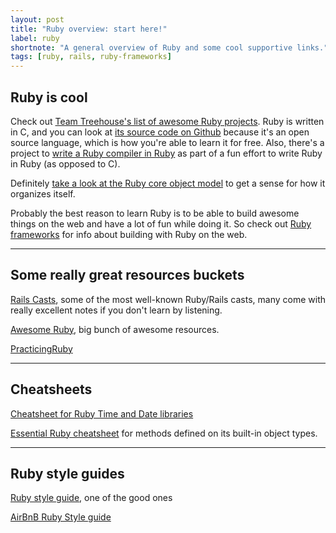 ```yaml
---
layout: post
title: "Ruby overview: start here!"
label: ruby
shortnote: "A general overview of Ruby and some cool supportive links."
tags: [ruby, rails, ruby-frameworks]
---
```


## Ruby is cool
Check out [Team Treehouse's list of awesome Ruby projects](http://blog.teamtreehouse.com/coolest-ruby-projects-ever  ). Ruby is written in C, and you can look at [its source code on Github](https://github.com/ruby/ruby/  ) because it's an open source language, which is how you're able to learn it for free. Also, there's a project to
[write a Ruby compiler in Ruby]( http://hokstad.com/compiler) as part of a fun effort to write Ruby in Ruby (as opposed to C).

Definitely [take a look at the Ruby core object model](https://www.gliffy.com/go/publish/5152080) to get a sense for how it organizes itself.

Probably the best reason to learn Ruby is to be able to build awesome things on the web and have a lot of fun while doing it. So check out [Ruby frameworks](/stack-for-yourself/tags/ruby-frameworks/) for info about building with
Ruby on the web.

<hr>

## Some really great resources buckets
[Rails Casts](http://www.grok-interactive.com/podcast/ ), some of the most well-known Ruby/Rails casts, many come with really excellent notes if you don't learn by listening.  

[Awesome Ruby](http://awesome-ruby.com/?utm_source=rubyweekly&utm_medium=email  ), big bunch of awesome resources.  

[PracticingRuby](https://www.practicingruby.com/)

<hr>

## Cheatsheets
[Cheatsheet for Ruby Time and Date libraries](http://idiosyncratic-ruby.com/57-what-the-time.html)

[Essential Ruby cheatsheet](http://overapi.com/ruby) for methods defined on its built-in object types.

<hr>

## Ruby style guides
[Ruby style guide](https://github.com/bbatsov/ruby-style-guide), one of the good ones  

[AirBnB Ruby Style guide](https://github.com/airbnb/ruby)  
